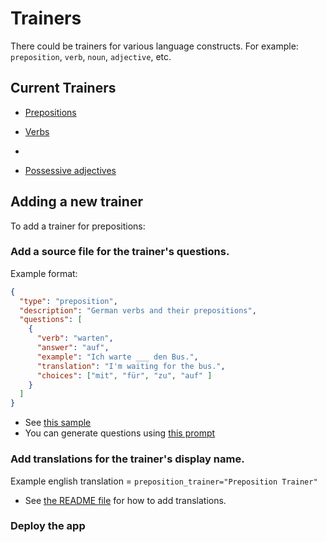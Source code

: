 # Trainers

There could be trainers for various language constructs. For example: 
`preposition`, `verb`, `noun`, `adjective`, etc.

## Current Trainers

- [Prepositions](prepositions.md)

- [Verbs](verbs.md)
- 
- [Possessive adjectives](possessive-adjectives.md)

## Adding a new trainer

To add a trainer for prepositions:

### Add a source file for the trainer's questions.
Example format:
```json
{
  "type": "preposition",
  "description": "German verbs and their prepositions",
  "questions": [
    {
      "verb": "warten",
      "answer": "auf",
      "example": "Ich warte ___ den Bus.",
      "translation": "I'm waiting for the bus.",
      "choices": ["mit", "für", "zu", "auf" ]
    }
  ]
}
```
- See [this sample](../src/resources/config/questions/preposition.json)
- You can generate questions using [this prompt](./prompt.md)

### Add translations for the trainer's display name.

Example english translation = `preposition_trainer="Preposition Trainer"`

- See [the README file](../../README.md#i18n) for how to add translations.

### Deploy the app
